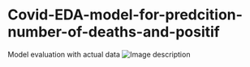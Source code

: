 # Covid-EDA-model-for-predcition-number-of-deaths-and-positif
Model evaluation with actual data
![Image description](https://1.bp.blogspot.com/-YIu5EnHQd5Y/XrKxL0HMfHI/AAAAAAAABBM/w4-Ip4dUpfggf1uLlEoUdMnk-8qE1lQFQCLcBGAsYHQ/s320/model.png)
